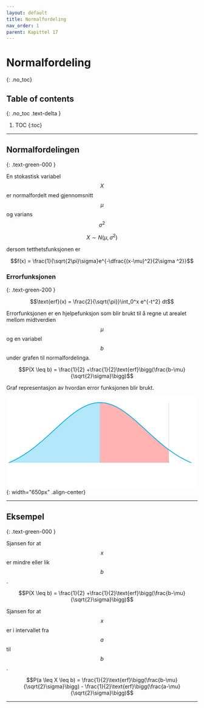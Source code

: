 ```yaml
---
layout: default
title: Normalfordeling
nav_order: 1
parent: Kapittel 17
---
```


# Normalfordeling
{: .no_toc}
## Table of contents
{: .no_toc .text-delta }

1. TOC
{:toc}

---

## Normalfordelingen
{: .text-green-000 }

En stokastisk variabel $$X$$ er normalfordelt med gjennomsnitt $$\mu$$ og varians $$\sigma ^2$$

$$X\sim N(\mu,\sigma^2)$$

dersom tetthetsfunksjonen er

$$f(x) = \frac{1}{\sqrt{2\pi}\sigma}e^{-\dfrac{(x-\mu)^2}{2\sigma ^2}}$$

### Errorfunksjonen
{: .text-green-200 }

$$\text{erf}(x) = \frac{2}{\sqrt{\pi}}\int_0^x e^{-t^2} dt$$

Errorfunksjonen er en hjelpefunksjon som blir brukt til å regne ut arealet mellom midtverdien $$\mu$$ og en variabel $$b$$ under grafen til normalfordelinga.

$$P(X \leq b) = \frac{1}{2} +\frac{1}{2}\text{erf}\bigg(\frac{b-\mu}{\sqrt{2}\sigma}\bigg)$$

Graf representasjon av hvordan error funksjonen blir brukt.

![Alt text](../assets/svg/normal_fordeling.svg){: width="650px" .align-center}

---

## Eksempel
{: .text-green-000 }

Sjansen for at $$x$$ er mindre eller lik $$b$$.

$$P(X \leq b) = \frac{1}{2} +\frac{1}{2}\text{erf}\bigg(\frac{b-\mu}{\sqrt{2}\sigma}\bigg)$$

Sjansen for at $$x$$ er i intervallet fra $$a$$ til $$b$$.

$$P(a \leq X \leq b) = \frac{1}{2}\text{erf}\bigg(\frac{b-\mu}{\sqrt{2}\sigma}\bigg) - \frac{1}{2}\text{erf}\bigg(\frac{a-\mu}{\sqrt{2}\sigma}\bigg)$$

---
